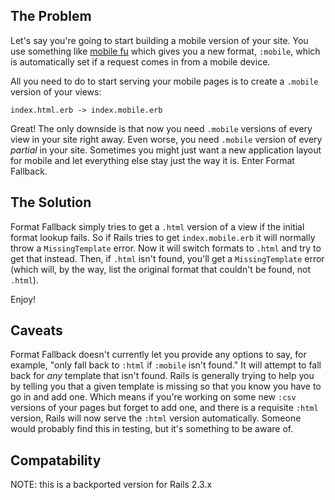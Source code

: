 ## The Problem

Let's say you're going to start building a mobile version of your site. You use something like
[mobile fu](https://github.com/brendanlim/mobile-fu) which gives you a new format, `:mobile`, which
is automatically set if a request comes in from a mobile device.

All you need to do to start serving your mobile pages is to create a `.mobile` version of your views:

    index.html.erb -> index.mobile.erb

Great! The only downside is that now you need `.mobile` versions of every view in your site right
away. Even worse, you need `.mobile` version of every _partial_ in your site. Sometimes you might
just want a new application layout for mobile and let everything else stay just the way it is.
Enter Format Fallback.

## The Solution

Format Fallback simply tries to get a `.html` version of a view if the initial format lookup fails.
So if Rails tries to get `index.mobile.erb` it will normally throw a `MissingTemplate` error. Now it will
switch formats to `.html` and try to get that instead. Then, if `.html` isn't found, you'll get a 
`MissingTemplate` error (which will, by the way, list the original format that couldn't be found, 
not `.html`).

Enjoy!

## Caveats

Format Fallback doesn't currently let you provide any options to say, for example, "only fall back
to `:html` if `:mobile` isn't found." It will attempt to fall back for *any* template that isn't found.
Rails is generally trying to help you by telling you that a given template is missing so that you 
know you have to go in and add one. Which means if you're working on some new `:csv` versions of your
pages but forget to add one, and there is a requisite `:html` version, Rails will now serve the `:html`
version automatically. Someone would probably find this in testing, but it's something to be aware of.

## Compatability

NOTE: this is a backported version for Rails 2.3.x
